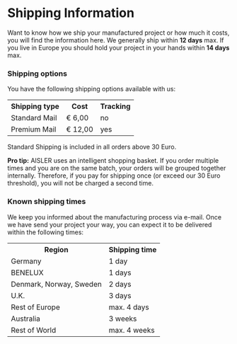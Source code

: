 <!-- --- title: Shipping Information -->
# Shipping Information
Want to know how we ship your manufactured project or how much it costs, you will find the information here. We generally ship within **12 days** max. If you live in Europe you should hold your project in your hands within **14 days** max.  

### Shipping options ###
You have the following shipping options available with us:

<table>
<tr><th>Shipping type</th><th>Cost</th><th>Tracking</th></tr>
<tr><td>Standard Mail</td><td>€ 6,00</td><td>no</td></tr>
<tr><td>Premium Mail</td><td>€ 12,00</td><td>yes</td></tr>
</table>

Standard Shipping is included in all orders above 30 Euro.

**Pro tip:** AISLER uses an intelligent shopping basket. If you order multiple times and you are on the same batch, your orders will be grouped together internally. Therefore, if you pay for shipping once (or exceed our 30 Euro threshold), you will not be charged a second time.  


### Known shipping times ###
We keep you informed about the manufacturing process via e-mail. Once we have send your project your way, you can expect it to be delivered within the following times:

<table>
<tr><th>Region</th><th>Shipping time</th></tr>
<tr><td>Germany</td><td>1 day</td></tr>
<tr><td>BENELUX</td><td>1 days</td></tr>
<tr><td>Denmark, Norway, Sweden</td><td>2 days</td></tr>
<tr><td>U.K.</td><td>3 days</td></tr>
<tr><td>Rest of Europe</td><td>max. 4 days</td></tr>
<tr><td>Australia</td><td>3 weeks</td></tr>
<tr><td>Rest of World</td><td>max. 4 weeks</td></tr>
</table>
